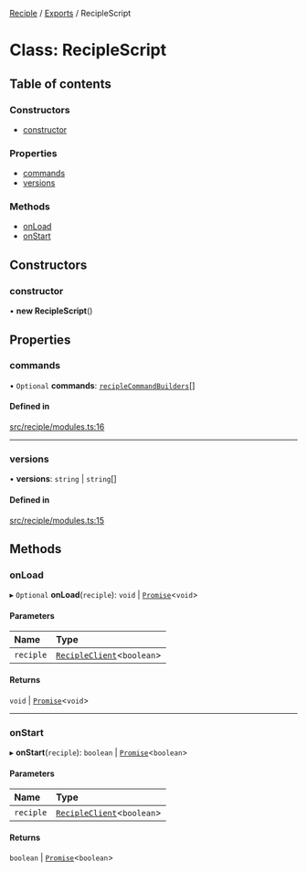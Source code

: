 [Reciple](../README.md) / [Exports](../modules.md) / RecipleScript

# Class: RecipleScript

## Table of contents

### Constructors

- [constructor](RecipleScript.md#constructor)

### Properties

- [commands](RecipleScript.md#commands)
- [versions](RecipleScript.md#versions)

### Methods

- [onLoad](RecipleScript.md#onload)
- [onStart](RecipleScript.md#onstart)

## Constructors

### constructor

• **new RecipleScript**()

## Properties

### commands

• `Optional` **commands**: [`recipleCommandBuilders`](../modules.md#reciplecommandbuilders)[]

#### Defined in

[src/reciple/modules.ts:16](https://github.com/FalloutStudios/Reciple/blob/53bf2cd/src/reciple/modules.ts#L16)

___

### versions

• **versions**: `string` \| `string`[]

#### Defined in

[src/reciple/modules.ts:15](https://github.com/FalloutStudios/Reciple/blob/53bf2cd/src/reciple/modules.ts#L15)

## Methods

### onLoad

▸ `Optional` **onLoad**(`reciple`): `void` \| [`Promise`]( https://developer.mozilla.org/en-US/docs/Web/JavaScript/Reference/Global_Objects/Promise )<`void`\>

#### Parameters

| Name | Type |
| :------ | :------ |
| `reciple` | [`RecipleClient`](RecipleClient.md)<`boolean`\> |

#### Returns

`void` \| [`Promise`]( https://developer.mozilla.org/en-US/docs/Web/JavaScript/Reference/Global_Objects/Promise )<`void`\>

___

### onStart

▸ **onStart**(`reciple`): `boolean` \| [`Promise`]( https://developer.mozilla.org/en-US/docs/Web/JavaScript/Reference/Global_Objects/Promise )<`boolean`\>

#### Parameters

| Name | Type |
| :------ | :------ |
| `reciple` | [`RecipleClient`](RecipleClient.md)<`boolean`\> |

#### Returns

`boolean` \| [`Promise`]( https://developer.mozilla.org/en-US/docs/Web/JavaScript/Reference/Global_Objects/Promise )<`boolean`\>
